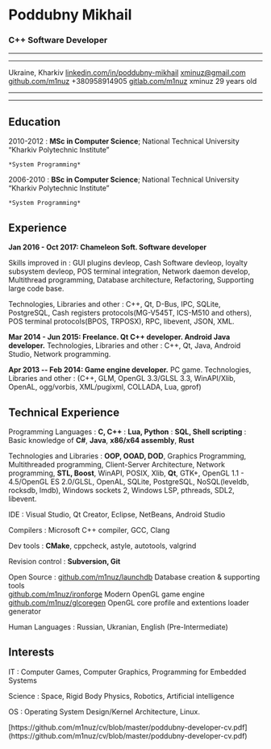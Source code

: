 Poddubny Mikhail
============

### C++ Software Developer

----

--------------------------------------------------------------------------------   -------------------------------------------------------------------------------
<i class="fa fa-home fa-1x"></i> Ukraine, Kharkiv                                  <i class="fa fa-linkedin fa-1x"></i> [linkedin.com/in/poddubny-mikhail](https://linkedin.com/in/poddubny-mikhail)
<i class="fa fa-envelope fa-1x"></i> [xminuz@gmail.com](mailto:xminuz@gmail.com)   <i class="fa fa-github fa-1x"></i> [github.com/m1nuz](https://github.com/m1nuz)
<i class="fa fa-phone fa-1x"></i> +380958914905                                    <i class="fa fa-gitlab fa-1x"></i> [gitlab.com/m1nuz](https://gitlab.com/m1nuz)
<i class="fa fa-skype fa-1x"></i> xminuz                                           <i class="fa fa-clock-o fa-1x"></i> 29 years old
--------------------------------------------------------------------------------   -------------------------------------------------------------------------------

----


Education
---------

2010-2012
:   **MSc in Computer Science**; National Technical University “Kharkiv Polytechnic Institute”

    *System Programming*

2006-2010
:   **BSc in Computer Science**; National Technical University “Kharkiv Polytechnic Institute”

    *System Programming*

Experience
----------

**Jan 2016 - Oct 2017: Chameleon Soft. Software developer**

Skills improved in
:   GUI plugins devleop, Cash Software devleop, loyalty subsystem devleop, POS terminal integration, Network daemon develop, Multithread programming, Database architecture, Refactoring, Supporting large code base.

Technologies, Libraries and other
:   C++, Qt, D-Bus, IPC, SQLite, PostgreSQL, Cash registers protocols(MG-V545T, ICS-M510 and others), POS terminal protocols(BPOS, TRPOSX), RPC, libevent, JSON, XML.

**Mar 2014 - Jun 2015: Freelance. Qt C++ developer. Android Java developer.**
Technologies, Libraries and other
:   C++, Qt, Java, Android Studio, Network programming.

**Apr 2013 -- Feb 2014: Game engine developer.** PC game. 
Technologies, Libraries and other
: (C++, GLM, OpenGL 3.3/GLSL 3.3, WinAPI/Xlib, OpenAL, ogg/vorbis, XML/pugixml, COLLADA, Lua, gprof)

Technical Experience
--------------------

Programming Languages
:   **C, C++** 
:   **Lua, Python**
:   **SQL, Shell scripting**
:   Basic knowledge of **C#**, **Java**, **x86/x64 assembly**, **Rust**


Technologies and Libraries
:   **OOP, OOAD, DOD**, Graphics Programming, Multithreaded programming, Client-Server Architecture, Network programming, **STL, Boost**, WinAPI, POSIX, Xlib, **Qt**, GTK+, OpenGL 1.1 - 4.5/OpenGL ES 2.0/GLSL, OpenAL, SQLite, PostgreSQL, NoSQL(leveldb, rocksdb, lmdb), Windows sockets 2, Windows LSP, pthreads, SDL2, libevent.

IDE
:   Visual Studio, Qt Creator, Eclipse, NetBeans, Android Studio

Compilers
:   Microsoft C++ compiler, GCC, Clang

Dev tools 
:   **CMake**, cppcheck, astyle, autotools, valgrind

Revision control 
:   **Subversion, Git**

Open Source
:   [github.com/m1nuz/launchdb](https://github.com/m1nuz/launchdb) Database creation & supporting tools  
    [github.com/m1nuz/ironforge](https://github.com/m1nuz/ironforge) Modern OpenGL game engine  
    [github.com/m1nuz/glcoregen](https://github.com/m1nuz/glcoregen) OpenGL core profile and extentions loader generator

Human Languages
:   Russian, Ukranian, English (Pre-Intermediate)

Interests
---------
IT
:   Computer Games, Computer Graphics, Programming for Embedded Systems

Science
:   Space, Rigid Body Physics, Robotics, Artificial intelligence

OS
:   Operating System Design/Kernel Architecture, Linux.

<div class="footer">
[https://github.com/m1nuz/cv/blob/master/poddubny-developer-cv.pdf](https://github.com/m1nuz/cv/blob/master/poddubny-developer-cv.pdf)
</div>


